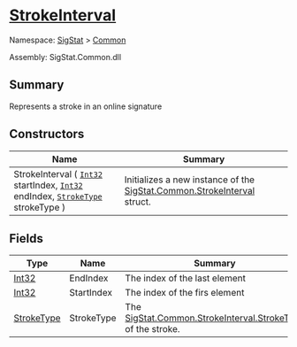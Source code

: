 # [StrokeInterval](./StrokeInterval.md)

Namespace: [SigStat]() > [Common](./README.md)

Assembly: SigStat.Common.dll

## Summary
Represents a stroke in an online signature

## Constructors

| Name | Summary | 
| --- | --- | 
| StrokeInterval ( [`Int32`](https://docs.microsoft.com/en-us/dotnet/api/System.Int32) startIndex, [`Int32`](https://docs.microsoft.com/en-us/dotnet/api/System.Int32) endIndex, [`StrokeType`](./StrokeType.md) strokeType ) | Initializes a new instance of the [SigStat.Common.StrokeInterval](https://github.com/hargitomi97/sigstat/tree/master/docs/md/SigStat/Common/StrokeInterval.md) struct. | 


## Fields

| Type | Name | Summary | 
| --- | --- | --- | 
| [Int32](https://docs.microsoft.com/en-us/dotnet/api/System.Int32) | EndIndex | The index of the last element | 
| [Int32](https://docs.microsoft.com/en-us/dotnet/api/System.Int32) | StartIndex | The index of the firs element | 
| [StrokeType](./StrokeType.md) | StrokeType | The [SigStat.Common.StrokeInterval.StrokeType]() of the stroke. | 


